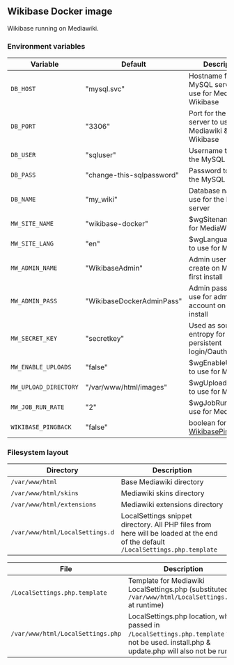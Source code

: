 ## Wikibase Docker image

Wikibase running on Mediawiki.

### Environment variables

Variable                 | Default                   | Description
-------------------------|  -------------------------| ----------
`DB_HOST`                | "mysql.svc"               | Hostname for the MySQL server to use for Mediawiki & Wikibase
`DB_PORT`                | "3306"                    | Port for the MySQL server to use for Mediawiki & Wikibase
`DB_USER`                | "sqluser"                 | Username to use for the MySQL server
`DB_PASS`                | "change-this-sqlpassword" | Password to use for the MySQL server
`DB_NAME`                | "my_wiki"                 | Database name to use for the MySQL server
`MW_SITE_NAME`           | "wikibase-docker"         | $wgSitename to use for MediaWiki
`MW_SITE_LANG`           | "en"                      | $wgLanguageCode to use for MediaWiki
`MW_ADMIN_NAME`          | "WikibaseAdmin"           | Admin username to create on MediaWiki first install
`MW_ADMIN_PASS`          | "WikibaseDockerAdminPass" | Admin password to use for admin account on first install
`MW_SECRET_KEY`          | "secretkey"               | Used as source of entropy for persistent login/Oauth etc..
`MW_ENABLE_UPLOADS`      | "false"                   | $wgEnableUploads to use for MediaWiki
`MW_UPLOAD_DIRECTORY`    | "/var/www/html/images"    | $wgUploadDirectory to use for MediaWiki
`MW_JOB_RUN_RATE`        | "2"                       | $wgJobRunRate to use for MediaWiki
`WIKIBASE_PINGBACK`      | "false"                   | boolean for [WikibasePingback](https://doc.wikimedia.org/Wikibase/master/php/md_docs_topics_pingback.html)

### Filesystem layout

Directory                         | Description
--------------------------------- | ------------------------------------------------------------------------------
`/var/www/html`                   | Base Mediawiki directory
`/var/www/html/skins`             | Mediawiki skins directory
`/var/www/html/extensions`        | Mediawiki extensions directory
`/var/www/html/LocalSettings.d`   | LocalSettings snippet directory. All PHP files from here will be loaded at the end of the default `/LocalSettings.php.template`

File                              | Description
--------------------------------- | ------------------------------------------------------------------------------
`/LocalSettings.php.template`     | Template for Mediawiki LocalSettings.php (substituted to `/var/www/html/LocalSettings.php` at runtime)
`/var/www/html/LocalSettings.php` | LocalSettings.php location, when passed in `/LocalSettings.php.template` will not be used. install.php & update.php will also not be run.
